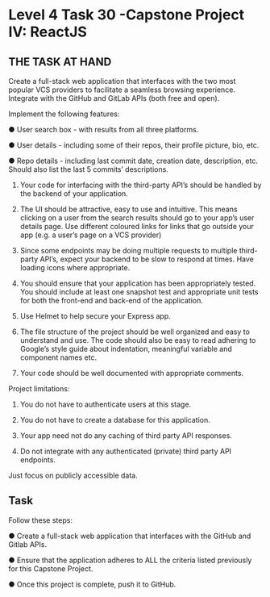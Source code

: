 # Level 4 Task 30 -Capstone Project IV: ReactJS

## THE TASK AT HAND

Create a full-stack web application that interfaces with the two most popular VCS providers to facilitate a seamless browsing experience. Integrate with the GitHub and GitLab APIs (both free and open).

Implement the following features:

● User search box - with results from all three platforms.

● User details - including some of their repos, their profile picture, bio, etc.

● Repo details - including last commit date, creation date, description, etc. Should also list the last 5 commits’ descriptions.

1. Your code for interfacing with the third-party API’s should be handled by the backend of your application.

2. The UI should be attractive, easy to use and intuitive. This means clicking on a user from the search results should go to your app’s user details page. Use different coloured links for links that go outside your app (e.g. a user’s page on a VCS provider)

3. Since some endpoints may be doing multiple requests to multiple third-party API’s, expect your backend to be slow to respond at times. Have loading icons where appropriate.

4. You should ensure that your application has been appropriately tested. You should include at least one snapshot test and appropriate unit tests for both the front-end and back-end of the application.

5. Use Helmet to help secure your Express app.

6. The file structure of the project should be well organized and easy to understand and use. The code should also be easy to read adhering to Google’s style guide about indentation, meaningful variable and component names etc.

7. Your code should be well documented with appropriate comments.

Project limitations:

1. You do not have to authenticate users at this stage.

2. You do not have to create a database for this application.

3. Your app need not do any caching of third party API responses.

4. Do not integrate with any authenticated (private) third party API endpoints.

Just focus on publicly accessible data.

## Task

Follow these steps:

● Create a full-stack web application that interfaces with the GitHub and Gitlab APIs.

● Ensure that the application adheres to ALL the criteria listed previously for this Capstone Project.

● Once this project is complete, push it to GitHub.